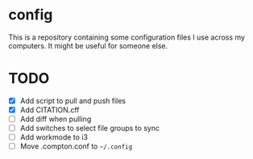 # config
This is a repository containing some configuration files I use across my computers. It might be useful for someone else.

# TODO
- [x] Add script to pull and push files
- [x] Add CITATION.cff
- [ ] Add diff when pulling
- [ ] Add switches to select file groups to sync
- [ ] Add workmode to i3
- [ ] Move .compton.conf to `~/.config`

